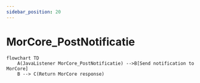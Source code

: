 ```yaml
---
sidebar_position: 20
---
```


# MorCore_PostNotificatie

```mermaid
flowchart TD
    A(JavaListener MorCore_PostNotificatie) -->B[Send notification to MorCore]
    B --> C(Return MorCore response)
```